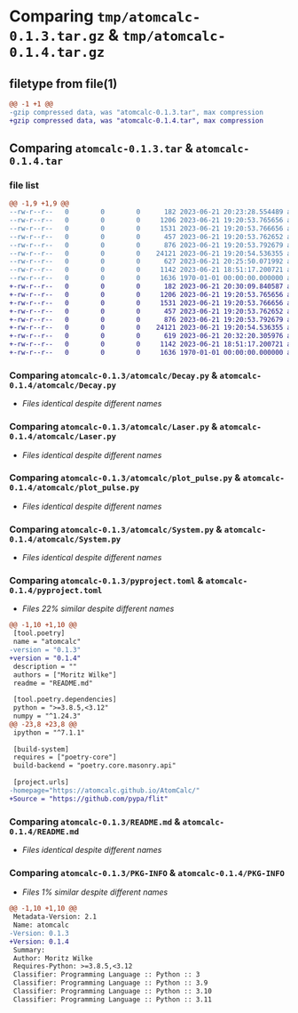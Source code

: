 # Comparing `tmp/atomcalc-0.1.3.tar.gz` & `tmp/atomcalc-0.1.4.tar.gz`

## filetype from file(1)

```diff
@@ -1 +1 @@
-gzip compressed data, was "atomcalc-0.1.3.tar", max compression
+gzip compressed data, was "atomcalc-0.1.4.tar", max compression
```

## Comparing `atomcalc-0.1.3.tar` & `atomcalc-0.1.4.tar`

### file list

```diff
@@ -1,9 +1,9 @@
--rw-r--r--   0        0        0      182 2023-06-21 20:23:28.554489 atomcalc-0.1.3/atomcalc/__init__.py
--rw-r--r--   0        0        0     1206 2023-06-21 19:20:53.765656 atomcalc-0.1.3/atomcalc/Decay.py
--rw-r--r--   0        0        0     1531 2023-06-21 19:20:53.766656 atomcalc-0.1.3/atomcalc/Laser.py
--rw-r--r--   0        0        0      457 2023-06-21 19:20:53.762652 atomcalc-0.1.3/atomcalc/Level.py
--rw-r--r--   0        0        0      876 2023-06-21 19:20:53.792679 atomcalc-0.1.3/atomcalc/plot_pulse.py
--rw-r--r--   0        0        0    24121 2023-06-21 19:20:54.536355 atomcalc-0.1.3/atomcalc/System.py
--rw-r--r--   0        0        0      627 2023-06-21 20:25:50.071992 atomcalc-0.1.3/pyproject.toml
--rw-r--r--   0        0        0     1142 2023-06-21 18:51:17.200721 atomcalc-0.1.3/README.md
--rw-r--r--   0        0        0     1636 1970-01-01 00:00:00.000000 atomcalc-0.1.3/PKG-INFO
+-rw-r--r--   0        0        0      182 2023-06-21 20:30:09.840587 atomcalc-0.1.4/atomcalc/__init__.py
+-rw-r--r--   0        0        0     1206 2023-06-21 19:20:53.765656 atomcalc-0.1.4/atomcalc/Decay.py
+-rw-r--r--   0        0        0     1531 2023-06-21 19:20:53.766656 atomcalc-0.1.4/atomcalc/Laser.py
+-rw-r--r--   0        0        0      457 2023-06-21 19:20:53.762652 atomcalc-0.1.4/atomcalc/Level.py
+-rw-r--r--   0        0        0      876 2023-06-21 19:20:53.792679 atomcalc-0.1.4/atomcalc/plot_pulse.py
+-rw-r--r--   0        0        0    24121 2023-06-21 19:20:54.536355 atomcalc-0.1.4/atomcalc/System.py
+-rw-r--r--   0        0        0      619 2023-06-21 20:32:20.305976 atomcalc-0.1.4/pyproject.toml
+-rw-r--r--   0        0        0     1142 2023-06-21 18:51:17.200721 atomcalc-0.1.4/README.md
+-rw-r--r--   0        0        0     1636 1970-01-01 00:00:00.000000 atomcalc-0.1.4/PKG-INFO
```

### Comparing `atomcalc-0.1.3/atomcalc/Decay.py` & `atomcalc-0.1.4/atomcalc/Decay.py`

 * *Files identical despite different names*

### Comparing `atomcalc-0.1.3/atomcalc/Laser.py` & `atomcalc-0.1.4/atomcalc/Laser.py`

 * *Files identical despite different names*

### Comparing `atomcalc-0.1.3/atomcalc/plot_pulse.py` & `atomcalc-0.1.4/atomcalc/plot_pulse.py`

 * *Files identical despite different names*

### Comparing `atomcalc-0.1.3/atomcalc/System.py` & `atomcalc-0.1.4/atomcalc/System.py`

 * *Files identical despite different names*

### Comparing `atomcalc-0.1.3/pyproject.toml` & `atomcalc-0.1.4/pyproject.toml`

 * *Files 22% similar despite different names*

```diff
@@ -1,10 +1,10 @@
 [tool.poetry]
 name = "atomcalc"
-version = "0.1.3"
+version = "0.1.4"
 description = ""
 authors = ["Moritz Wilke"]
 readme = "README.md"
 
 [tool.poetry.dependencies]
 python = ">=3.8.5,<3.12"
 numpy = "^1.24.3"
@@ -23,8 +23,8 @@
 ipython = "^7.1.1"
 
 [build-system]
 requires = ["poetry-core"]
 build-backend = "poetry.core.masonry.api"
 
 [project.urls]
-homepage="https://atomcalc.github.io/AtomCalc/"
+Source = "https://github.com/pypa/flit"
```

### Comparing `atomcalc-0.1.3/README.md` & `atomcalc-0.1.4/README.md`

 * *Files identical despite different names*

### Comparing `atomcalc-0.1.3/PKG-INFO` & `atomcalc-0.1.4/PKG-INFO`

 * *Files 1% similar despite different names*

```diff
@@ -1,10 +1,10 @@
 Metadata-Version: 2.1
 Name: atomcalc
-Version: 0.1.3
+Version: 0.1.4
 Summary: 
 Author: Moritz Wilke
 Requires-Python: >=3.8.5,<3.12
 Classifier: Programming Language :: Python :: 3
 Classifier: Programming Language :: Python :: 3.9
 Classifier: Programming Language :: Python :: 3.10
 Classifier: Programming Language :: Python :: 3.11
```

